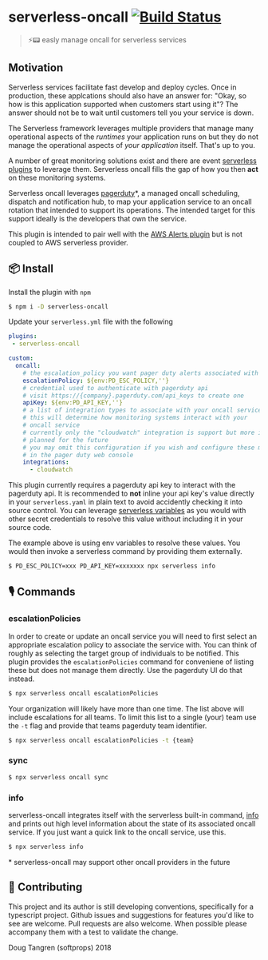 # serverless-oncall [![Build Status](https://travis-ci.org/softprops/serverless-oncall.svg?branch=master)](https://travis-ci.org/softprops/serverless-oncall)

> ⚡📟 easly manage oncall for serverless services

## Motivation

Serverless services facilitate fast develop and deploy cycles. Once in production, these applcations should also have an answer for: "Okay, so how is this application supported when customers start using it"? The answer should not be to wait until
customers tell you your service is down.

The Serverless framework leverages multiple providers that manage many operational aspects of the _runtimes_
your application runs on but they do not manage the operational aspects of _your application_ itself. That's up to you.

A number of great monitoring solutions exist and there are event [serverless plugins](https://github.com/ACloudGuru/serverless-plugin-aws-alerts) to leverage them. Serverless oncall fills the gap
of how you then **act** on these monitoring systems.

Serverless oncall leverages [pagerduty](https://www.pagerduty.com/)*, a managed oncall scheduling, dispatch and notification hub, to map your application service to an oncall rotation that
intended to support its operations. The intended target for this support ideally is the developers that own the service.

This plugin is intended to pair well with the [AWS Alerts plugin](https://github.com/ACloudGuru/serverless-plugin-aws-alerts) but is not coupled to AWS serverless provider.

## 📦 Install

Install the plugin with `npm`

```bash
$ npm i -D serverless-oncall
```

Update your `serverless.yml` file with the following

```yaml
plugins:
 - serverless-oncall

custom:
  oncall:
    # the escalation_policy you want pager duty alerts associated with
    escalationPolicy: ${env:PD_ESC_POLICY,''}
    # credential used to authenticate with pagerduty api
    # visit https://{company}.pagerduty.com/api_keys to create one
    apiKey: ${env:PD_API_KEY,''}
    # a list of integration types to associate with your oncall service
    # this will determine how monitoring systems interact with your
    # oncall service
    # currently only the "cloudwatch" integration is support but more integrations are
    # planned for the future
    # you may omit this configuration if you wish and configure these manually
    # in the pager duty web console
    integrations:
      - cloudwatch
```

This plugin currently requires a pagerduty api key to interact with the pagerduty api. It is recommended to
**not** inline your api key's value directly in your `serverless.yaml` in plain text to avoid accidently checking it into source control.
You can leverage [serverless variables](https://serverless.com/framework/docs/providers/aws/guide/variables/) as you would with other secret credentials to resolve this value without including it in your source code.

The example above is using env variables to resolve these values. You would then invoke a serverless command by providing them
externally.

```bash
$ PD_ESC_POLICY=xxx PD_API_KEY=xxxxxxx npx serverless info
```

## 🎙️ Commands

### escalationPolicies

In order to create or update an oncall service you will need to first select an appropriate escalation policy to associate the service with. You can think of roughly as selecting the target group of individuals to be notified. This plugin provides the `escalationPolicies` command for conveniene of listing these but does not manage them directly. Use the pagerduty UI do that instead.

```bash
$ npx serverless oncall escalationPolicies
```

Your organization will likely have more than one time. The list above will include escalations for
all teams. To limit this list to a single (your) team use the `-t` flag and provide that teams pagerduty team identifier.

```bash
$ npx serverless oncall escalationPolicies -t {team}
```

### sync

```bash
$ npx serverless oncall sync
```

### info

serverless-oncall integrates itself with the serverless built-in command, [info](https://serverless.com/framework/docs/providers/aws/cli-reference/info/) and prints
out high level information about the state of its associated oncall service. If you just want a quick
link to the oncall service, use this.

```bash
$ npx serverless info
```

\* serverless-oncall may support other oncall providers in the future

## 👯 Contributing

This project and its author is still developing conventions, specifically for a typescript project.
Github issues and suggestions for features you'd like to see are welcome. Pull requests
are also welcome. When possible please accompany them with a test to validate the change.

Doug Tangren (softprops) 2018